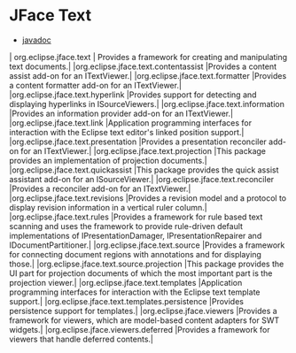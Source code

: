 # JFace Text
- [javadoc](https://javadoc.scijava.org/Eclipse/org/eclipse/jface/text/package-summary.html)

| org.eclipse.jface.text 	| Provides a framework for creating and manipulating text documents.|
|org.eclipse.jface.text.contentassist 	|Provides a content assist add-on for an ITextViewer.|
|org.eclipse.jface.text.formatter 	|Provides a content formatter add-on for an ITextViewer.|
|org.eclipse.jface.text.hyperlink 	|Provides support for detecting and displaying hyperlinks in ISourceViewers.|
|org.eclipse.jface.text.information 	|Provides an information provider add-on for an ITextViewer.|
|org.eclipse.jface.text.link 	|Application programming interfaces for interaction with the Eclipse text editor's linked position support.|
|org.eclipse.jface.text.presentation 	|Provides a presentation reconciler add-on for an ITextViewer.|
|org.eclipse.jface.text.projection 	|This package provides an implementation of projection documents.|
|org.eclipse.jface.text.quickassist 	|This package provides the quick assist assistant add-on for an ISourceViewer.|
|org.eclipse.jface.text.reconciler 	|Provides a reconciler add-on for an ITextViewer.|
|org.eclipse.jface.text.revisions 	|Provides a revision model and a protocol to display revision information in a vertical ruler column.|
|org.eclipse.jface.text.rules 	|Provides a framework for rule based text scanning and uses the framework to provide rule-driven default implementations of IPresentationDamager, IPresentationRepairer and IDocumentPartitioner.|
|org.eclipse.jface.text.source 	|Provides a framework for connecting document regions with annotations and for displaying those.|
|org.eclipse.jface.text.source.projection 	|This package provides the UI part for projection documents of which the most important part is the projection viewer.|
|org.eclipse.jface.text.templates 	|Application programming interfaces for interaction with the Eclipse text template support.|
|org.eclipse.jface.text.templates.persistence 	|Provides persistence support for templates.|
|org.eclipse.jface.viewers 	|Provides a framework for viewers, which are model-based content adapters for SWT widgets.|
|org.eclipse.jface.viewers.deferred 	|Provides a framework for viewers that handle deferred contents.|
